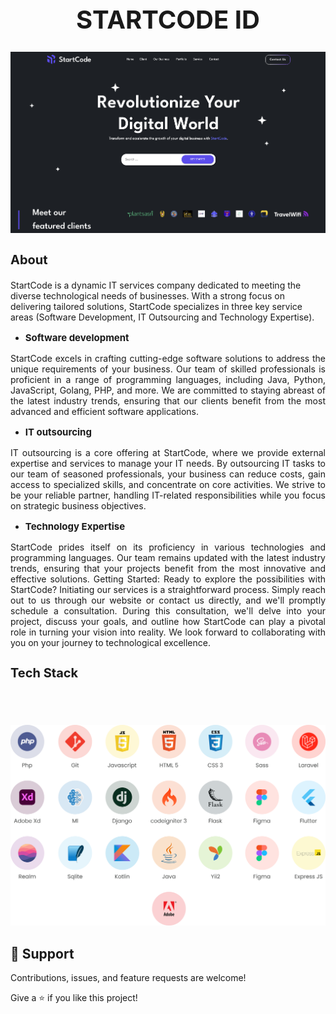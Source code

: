<h1 align="center" style="font-size:40px;font-weight:bold;">
STARTCODE ID
</h1>

<p align="center">

  <img src="assets/lp.png"  alt="Sublime's custom image"/>
</p>

<h3 align="left" style="font-size:20px;font-weight:bold;">
About
</h3>




StartCode is a dynamic IT services company dedicated to meeting the diverse technological needs of businesses. With a strong focus on delivering tailored solutions, StartCode specializes in three key service areas (Software Development, IT Outsourcing and Technology Expertise).  

- <p align="left" style="font-size:15px;font-weight:bold;">Software development</p>
<p align="justify">StartCode excels in crafting cutting-edge software solutions to address the unique requirements of your business. Our team of skilled professionals is proficient in a range of programming languages, including Java, Python, JavaScript, Golang, PHP, and more. We are committed to staying abreast of the latest industry trends, ensuring that our clients benefit from the most advanced and efficient software applications.  
</p>

- <p align="left" style="font-size:15px;font-weight:bold;">IT outsourcing</p>
<p align="justify">IT outsourcing is a core offering at StartCode, where we provide external expertise and services to manage your IT needs. By outsourcing IT tasks to our team of seasoned professionals, your business can reduce costs, gain access to specialized skills, and concentrate on core activities. We strive to be your reliable partner, handling IT-related responsibilities while you focus on strategic business objectives.</p>

- <p align="left" style="font-size:15px;font-weight:bold;">Technology Expertise</p>
<p align="justify">StartCode prides itself on its proficiency in various technologies and programming languages. Our team remains updated with the latest industry trends, ensuring that your projects benefit from the most innovative and effective solutions.  Getting Started: Ready to explore the possibilities with StartCode? Initiating our services is a straightforward process. Simply reach out to us through our website or contact us directly, and we'll promptly schedule a consultation. During this consultation, we'll delve into your project, discuss your goals, and outline how StartCode can play a pivotal role in turning your vision into reality. We look forward to collaborating with you on your journey to technological excellence.</p>


<h3 align="left" style="font-size:20px;font-weight:bold;">
Tech Stack
</h3>
<br>
<br>
<br>

<img src="assets/techstack.png">


## 🤝 Support

Contributions, issues, and feature requests are welcome!

Give a ⭐️ if you like this project!